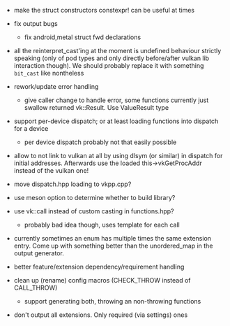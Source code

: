 - make the struct constructors constexpr! can be useful at times

- fix output bugs
	- fix android,metal struct fwd declarations
- all the reinterpret_cast'ing at the moment is undefined behaviour
  strictly speaking (only of pod types and only directly before/after
  vulkan lib interaction though). We should probably replace it
  with something `bit_cast` like nontheless
- rework/update error handling
	- give caller change to handle error, some functions currently
	  just swallow returned vk::Result. Use ValueResult<T> type
- support per-device dispatch; or at least loading functions into
  dispatch for a device
  	- per device dispatch probably not that easily possible

- allow to not link to vulkan at all by using dlsym (or similar) in
  dispatch for initial addresses. Afterwards use the loaded
  this->vkGetProcAddr instead of the vulkan one!
- move dispatch.hpp loading to vkpp.cpp?
- use meson option to determine whether to build library?
- use vk::call instead of custom casting in functions.hpp?
	- probably bad idea though, uses template for each call
- currently sometimes an enum has multiple times the same extension
  entry. Come up with something better than the unordered_map
  in the output generator.
- better feature/extension dependency/requirement handling
- clean up (rename) config macros (CHECK_THROW instead of CALL_THROW)
	- support generating both, throwing an non-throwing functions
- don't output all extensions. Only required (via settings) ones
